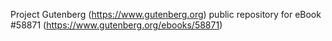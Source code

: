 Project Gutenberg (https://www.gutenberg.org) public repository for
eBook #58871 (https://www.gutenberg.org/ebooks/58871)

